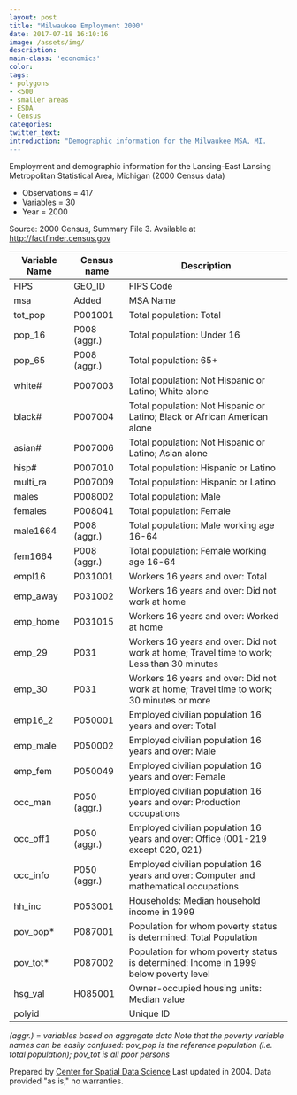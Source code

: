 ```yaml
---
layout: post
title: "Milwaukee Employment 2000"
date: 2017-07-18 16:10:16
image: /assets/img/
description:
main-class: 'economics'
color:
tags:
- polygons
- <500
- smaller areas
- ESDA
- Census
categories:
twitter_text:
introduction: "Demographic information for the Milwaukee MSA, MI.
---
```


<script>
var map = L.map('map');
L.tileLayer('https://api.tiles.mapbox.com/v4/{id}/{z}/{x}/{y}.png?access_token=pk.eyJ1IjoibWFwYm94IiwiYSI6ImNpejY4NXVycTA2emYycXBndHRqcmZ3N3gifQ.rJcFIG214AriISLbB6B5aw', { <!--this is the URL for the Nepal Geojson-->
maxZoom: 18,
attribution: 'Map data &copy; <a href="http://openstreetmap.org">OpenStreetMap</a> contributors, ' +
'<a href="http://creativecommons.org/licenses/by-sa/2.0/">CC-BY-SA</a>, ' +
'Imagery © <a href="http://mapbox.com">Mapbox</a>',
id: 'mapbox.light'
}).addTo(map);

map.scrollWheelZoom.disable();
map.touchZoom.disable();
var enableMapInteraction = function () {
map.scrollWheelZoom.enable();
map.touchZoom.enable();
}
$('#map').on('click touch', enableMapInteraction);
$('#map').on('mouseout', function(){ map.scrollWheelZoom.disable();});

var smallIcon = L.icon({
iconUrl: 'http://www.hckrecruitment.nic.in/images/blue.png',
iconSize: [16, 16], // size of the icon
});

function onEachFeature(feature, layer) {
//console.log(feature);
var txt = "";
for (var fname in feature.properties) {
txt += fname;
txt += " : ";
txt += feature.properties[fname];
txt += "<br/>";
}
layer.bindPopup(txt);
}


// load GeoJSON from an external file
// load GeoJSON from an external file
$.getJSON("../data/milwaukee1.geojson",function(data){
// add GeoJSON layer to the map once the file is loaded
var json = L.geoJson(data, {
pointToLayer: function(feature, latlng) {

return L.marker(latlng, {
icon: smallIcon
});
},
onEachFeature: onEachFeature
});
json.addTo(map);
map.fitBounds(json.getBounds());
});

</script>

Employment and demographic information for the Lansing-East Lansing Metropolitan Statistical Area, Michigan (2000 Census data)

* Observations = 417
* Variables = 30
* Year = 2000


Source: 2000 Census, Summary File 3. Available at http://factfinder.census.gov


|Variable Name| Census name| Description|
|---|---|---|
|FIPS |GEO_ID| FIPS Code|
|msa|Added|MSA Name|
|tot_pop |P001001 |Total population: Total|
|pop_16|P008 (aggr.)|Total population: Under 16|
|pop_65|P008 (aggr.)|Total population: 65+|
|white# |P007003| Total population: Not Hispanic or Latino; White alone|
|black# |P007004| Total population: Not Hispanic or Latino; Black or African American alone|
|asian#| P007006| Total population: Not Hispanic or Latino; Asian alone|
|hisp#|P007010|Total population: Hispanic or Latino|
|multi_ra|P007009|Total population: Hispanic or Latino|
|males |P008002 |Total population: Male|
|females |P008041 |Total population: Female|
|male1664|P008 (aggr.)|Total population: Male working age 16-64|
|fem1664|P008 (aggr.)|Total population: Female working age 16-64|
|empl16 |P031001| Workers 16 years and over: Total|
|emp_away |P031002| Workers 16 years and over: Did not work at home|
|emp_home |P031015| Workers 16 years and over: Worked at home|
|emp_29|P031 |Workers 16 years and over: Did not work at home; Travel time to work; Less than 30 minutes|
|emp_30|P031 |Workers 16 years and over: Did not work at home; Travel time to work; 30 minutes or more|
|emp16_2|P050001| Employed civilian population 16 years and over: Total|
|emp_male|P050002 |Employed civilian population 16 years and over: Male
|emp_fem|P050049 |Employed civilian population 16 years and over: Female
|occ_man|P050 (aggr.)| Employed civilian population 16 years and over: Production occupations|
|occ_off1|P050 (aggr.)| Employed civilian population 16 years and over: Office (001-219 except 020, 021)|
|occ_info|P050 (aggr.)| Employed civilian population 16 years and over: Computer and mathematical occupations|
|hh_inc|P053001 |Households: Median household income in 1999|
|pov_pop*|P087001 |Population for whom poverty status is determined: Total Population|
|pov_tot*|P087002 |Population for whom poverty status is determined: Income in 1999 below poverty level|
|hsg_val|H085001|Owner-occupied housing units: Median value
|polyid||Unique ID||

*(aggr.) = variables based on aggregate data*
*Note that the poverty variable names can be easily confused: pov_pop is the reference population (i.e. total population); pov_tot is all poor persons*

Prepared by [Center for Spatial Data Science](https://spatial.uchicago.edu/) Last updated in 2004. Data provided "as is," no warranties.
